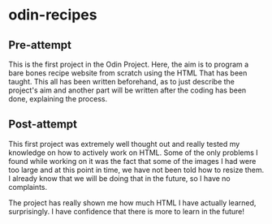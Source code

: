 # odin-recipes
## Pre-attempt
This is the first project in the Odin Project. Here, the aim is to program a bare bones recipe website from scratch using the HTML That has been taught. This all has been written beforehand, as to just describe the project's aim and another part will be written after the coding has been done, explaining the process.

## Post-attempt
This first project was extremely well thought out and really tested my knowledge on how to actively work on HTML. Some of the only problems I found while working on it was the fact that some of the images I had were too large and at this point in time, we have not been told how to resize them. I already know that we will be doing that in the future, so I have no complaints.

The project has really shown me how much HTML I have actually learned, surprisingly. I have confidence that there is more to learn in the future!